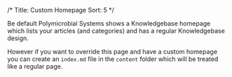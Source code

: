 /*
Title: Custom Homepage
Sort: 5
*/

Be default Polymicrobial Systems shows a Knowledgebase homepage which lists your articles (and categories) and has
a regular Knowledgebase design.

However if you want to override this page and have a custom homepage you can create an `index.md` file
in the `content` folder which will be treated like a regular page.
